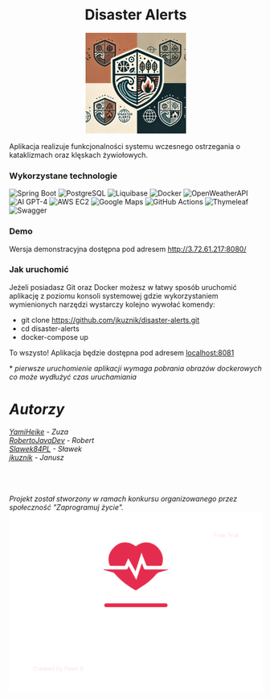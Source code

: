 <div style="text-align: center;">
  <h1>Disaster Alerts</h1>
  <img src="src/main/resources/static/images/disaster_alerts_logo.bmp" alt="Disaster-Alert-Logo">
</div>


Aplikacja realizuje funkcjonalności systemu wczesnego ostrzegania o kataklizmach oraz klęskach żywiołowych.

### Wykorzystane technologie

![Spring Boot](https://img.shields.io/badge/Spring%20Boot-6DB33F?logo=springboot&logoColor=white&style=flat)
![PostgreSQL](https://img.shields.io/badge/PostgreSQL-336791?logo=postgresql&logoColor=white&style=flat)
![Liquibase](https://img.shields.io/badge/Liquibase-2962FF?logo=liquibase&logoColor=white&style=flat)
![Docker](https://img.shields.io/badge/Docker-2496ED?logo=docker&logoColor=white&style=flat)
![OpenWeatherAPI](https://img.shields.io/badge/OpenWeatherAPI-FFA500?logo=openweathermap&logoColor=white&style=flat)
![AI GPT-4](https://img.shields.io/badge/AI%20GPT--4-4B0082?logo=openai&logoColor=white&style=flat)
![AWS EC2](https://img.shields.io/badge/AWS%20EC2-FF9900?logo=amazonec2&logoColor=white&style=flat)
![Google Maps](https://img.shields.io/badge/Google%20Maps-4285F4?logo=googlemaps&logoColor=white&style=flat)
![GitHub Actions](https://img.shields.io/badge/GitHub%20Actions-2088FF?logo=githubactions&logoColor=white&style=flat)
![Thymeleaf](https://img.shields.io/badge/Thymeleaf-005F0F?logo=thymeleaf&logoColor=white&style=flat)
![Swagger](https://img.shields.io/badge/Swagger-85EA2D?logo=swagger&logoColor=black&style=flat)
### Demo

Wersja demonstracyjna dostępna pod adresem http://3.72.61.217:8080/

### Jak uruchomić

Jeżeli posiadasz Git oraz Docker możesz w łatwy sposób uruchomić aplikację z poziomu konsoli systemowej gdzie wykorzystaniem wymienionych narzędzi wystarczy kolejno wywołać komendy:
- git clone https://github.com/jkuznik/disaster-alerts.git
- cd disaster-alerts
- docker-compose up

To wszysto! Aplikacja będzie dostępna pod adresem [localhost:8081](localhost:8081)

\* <i> pierwsze uruchomienie aplikacji wymaga pobrania obrazów dockerowych co może wydłużyć czas uruchamiania

# Autorzy

[YamiHeike](https://github.com/YamiHeike) - Zuza <br>
[RobertoJavaDev](https://github.com/RobertoJavaDev) - Robert <br>
[Slawek84PL](https://github.com/Slawek84PL) - Sławek <br>
[jkuznik](https://github.com/jkuznik) - Janusz <br>


<br>
<br>
<br>
Projekt został stworzony w ramach konkursu organizowanego przez społeczność "Zaprogramuj życie".

<div style="text-align: center;">
  <img src="src/main/resources/static/zaprogramuj-zycie-logo.png" alt="Zaprogramuj-życie-logo">
</div>
